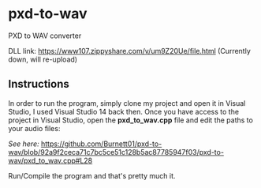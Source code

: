 # pxd-to-wav
PXD to WAV converter

DLL link: https://www107.zippyshare.com/v/um9Z20Ue/file.html (Currently down, will re-upload)


## Instructions

In order to run the program, simply clone my project and open it in Visual Studio, I used Visual Studio 14 back then. Once you have access to the project in Visual Studio, open the **pxd_to_wav.cpp** file and edit the paths to your audio files:

_See here:_
https://github.com/Burnett01/pxd-to-wav/blob/92a9f2ceca71c7bc5ce51c128b5ac87785947f03/pxd-to-wav/pxd_to_wav.cpp#L28

Run/Compile the program and that's pretty much it.
